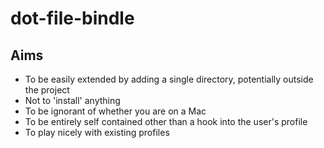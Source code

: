 dot-file-bindle
===============

Aims
----
* To be easily extended by adding a single directory, potentially outside the project
* Not to 'install' anything
* To be ignorant of whether you are on a Mac
* To be entirely self contained other than a hook into the user's profile
* To play nicely with existing profiles

